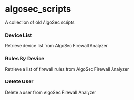 # algosec_scripts
A collection of old AlgoSec scripts

### Device List
Retrieve device list from AlgoSec Firewall Analyzer

### Rules By Device
Retrieve a list of firewall rules from AlgoSec Firewall Analyzer

### Delete User
Delete a user from AlgoSec Firewall Analyzer